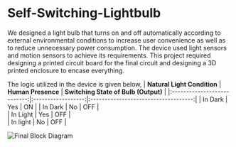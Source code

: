 # Self-Switching-Lightbulb
We designed a light bulb that turns on and off automatically according to external environmental conditions to increase user convenience as well as to reduce unnecessary power consumption. The device used light sensors and motion sensors to achieve its requirements. This project required designing a printed circuit board for the final circuit and designing a 3D printed enclosure to encase everything. 

The logic utilized in the device is given below,
| **Natural Light Condition** | **Human Presence** | **Switching State of Bulb (Output)** |
|:---------------------------:|:------------------:|:------------------------------------:|
| In Dark                     | Yes                | ON                                   | 
| In Dark                     | No                 | OFF                                  |    
| In Light                    | Yes                | OFF                                  |    
| In light                    | No                 | OFF                                  |     

![Final Block Diagram](https://github.com/randika-perera/Self-Switching-Lightbulb/assets/129817316/fe0bddc7-5648-4f6c-a56d-4760cea17433)

